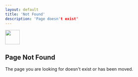 ```yaml
---
layout: default
title: 'Not Found'
description: 'Page doesn't exist'
---
```


<div class="utility-page-wrap">
    <div class="utility-page-content w-form"><img width="47" src="https://d3e54v103j8qbb.cloudfront.net/static/page-not-found.211a85e40c.svg" alt="">
      <h2>Page Not Found</h2>
      <div>The page you are looking for doesn&#x27;t exist or has been moved.</div>
    </div>
  </div>
  <!-- <script defer async src="https://d3e54v103j8qbb.cloudfront.net/js/jquery-3.5.1.min.dc5e7f18c8.js?site=5f906e60f009d620eb2024dd" type="text/javascript" integrity="sha256-9/aliU8dGd2tb6OSsuzixeV4y/faTqgFtohetphbbj0=" crossorigin="anonymous"></script> -->
  <!-- <script defer async src="/js/curiefense.js" type="text/javascript"></script> -->
  <!-- [if lte IE 9]><script src="https://cdnjs.cloudflare.com/ajax/libs/placeholders/3.0.2/placeholders.min.js"></script><![endif] -->
